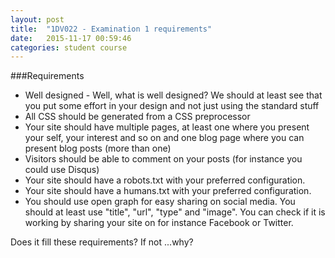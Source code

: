 ```yaml
---
layout: post
title:  "1DV022 - Examination 1 requirements"
date:   2015-11-17 00:59:46
categories: student course
---
```


###Requirements

* Well designed - Well, what is well designed? We should at least see that you put some effort in your design and not just using the standard stuff
* All CSS should be generated from a CSS preprocessor
* Your site should have multiple pages, at least one where you present your self, your interest and so on and one blog page where you can present blog posts (more than one)
* Visitors should be able to comment on your posts (for instance you could use Disqus)
* Your site should have a robots.txt with your preferred configuration.
* Your site should have a humans.txt with your preferred configuration.
* You should use open graph for easy sharing on social media. You should at least use "title", "url", "type" and "image". You can check if it is working by sharing your site on for instance Facebook or Twitter.

Does it fill these requirements?
If not ...why?